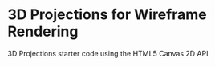 # 3D Projections for Wireframe Rendering

3D Projections starter code using the HTML5 Canvas 2D API
